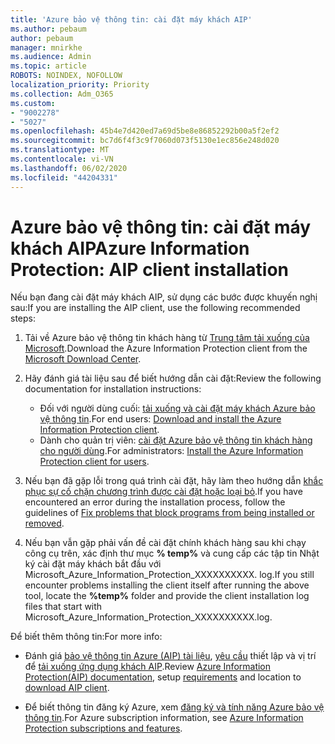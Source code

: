 ```yaml
---
title: 'Azure bảo vệ thông tin: cài đặt máy khách AIP'
ms.author: pebaum
author: pebaum
manager: mnirkhe
ms.audience: Admin
ms.topic: article
ROBOTS: NOINDEX, NOFOLLOW
localization_priority: Priority
ms.collection: Adm_O365
ms.custom:
- "9002278"
- "5027"
ms.openlocfilehash: 45b4e7d420ed7a69d5be8e86852292b00a5f2ef2
ms.sourcegitcommit: bc7d6f4f3c9f7060d073f5130e1ec856e248d020
ms.translationtype: MT
ms.contentlocale: vi-VN
ms.lasthandoff: 06/02/2020
ms.locfileid: "44204331"
---
```

# <a name="azure-information-protection-aip-client-installation"></a><span data-ttu-id="fa908-102">Azure bảo vệ thông tin: cài đặt máy khách AIP</span><span class="sxs-lookup"><span data-stu-id="fa908-102">Azure Information Protection: AIP client installation</span></span>

<span data-ttu-id="fa908-103">Nếu bạn đang cài đặt máy khách AIP, sử dụng các bước được khuyến nghị sau:</span><span class="sxs-lookup"><span data-stu-id="fa908-103">If you are installing the AIP client, use the following recommended steps:</span></span>

1. <span data-ttu-id="fa908-104">Tải về Azure bảo vệ thông tin khách hàng từ [Trung tâm tải xuống của Microsoft](https://www.microsoft.com/download/details.aspx?id=53018).</span><span class="sxs-lookup"><span data-stu-id="fa908-104">Download the Azure Information Protection client from the [Microsoft Download Center](https://www.microsoft.com/download/details.aspx?id=53018).</span></span>

2. <span data-ttu-id="fa908-105">Hãy đánh giá tài liệu sau để biết hướng dẫn cài đặt:</span><span class="sxs-lookup"><span data-stu-id="fa908-105">Review the following documentation for installation instructions:</span></span>

    - <span data-ttu-id="fa908-106">Đối với người dùng cuối: [tải xuống và cài đặt máy khách Azure bảo vệ thông tin](https://docs.microsoft.com/azure/information-protection/rms-client/install-client-app).</span><span class="sxs-lookup"><span data-stu-id="fa908-106">For end users: [Download and install the Azure Information Protection client](https://docs.microsoft.com/azure/information-protection/rms-client/install-client-app).</span></span>
    - <span data-ttu-id="fa908-107">Dành cho quản trị viên: [cài đặt Azure bảo vệ thông tin khách hàng cho người dùng](https://docs.microsoft.com/azure/information-protection/rms-client/client-admin-guide-install).</span><span class="sxs-lookup"><span data-stu-id="fa908-107">For administrators: [Install the Azure Information Protection client for users](https://docs.microsoft.com/azure/information-protection/rms-client/client-admin-guide-install).</span></span>

3. <span data-ttu-id="fa908-108">Nếu bạn đã gặp lỗi trong quá trình cài đặt, hãy làm theo hướng dẫn [khắc phục sự cố chặn chương trình được cài đặt hoặc loại bỏ](https://support.microsoft.com/help/17588/windows-fix-problems-that-block-programs-being-installed-or-removed).</span><span class="sxs-lookup"><span data-stu-id="fa908-108">If you have encountered an error during the installation process, follow the guidelines of [Fix problems that block programs from being installed or removed](https://support.microsoft.com/help/17588/windows-fix-problems-that-block-programs-being-installed-or-removed).</span></span>

4. <span data-ttu-id="fa908-109">Nếu bạn vẫn gặp phải vấn đề cài đặt chính khách hàng sau khi chạy công cụ trên, xác định thư mục **% temp%** và cung cấp các tập tin Nhật ký cài đặt máy khách bắt đầu với Microsoft_Azure_Information_Protection_XXXXXXXXXX. log.</span><span class="sxs-lookup"><span data-stu-id="fa908-109">If you still encounter problems installing the client itself after running the above tool, locate the **%temp%** folder and provide the client installation log files that start with Microsoft_Azure_Information_Protection_XXXXXXXXXX.log.</span></span>

<span data-ttu-id="fa908-110">Để biết thêm thông tin:</span><span class="sxs-lookup"><span data-stu-id="fa908-110">For more info:</span></span>

- <span data-ttu-id="fa908-111">Đánh giá [bảo vệ thông tin Azure (AIP) tài liệu](https://docs.microsoft.com/azure/information-protection/what-is-information-protection), [yêu cầu](https://docs.microsoft.com/azure/information-protection/get-started/requirements) thiết lập và vị trí để [tải xuống ứng dụng khách AIP](https://www.microsoft.com/download/details.aspx?id=53018).</span><span class="sxs-lookup"><span data-stu-id="fa908-111">Review [Azure Information Protection(AIP) documentation](https://docs.microsoft.com/azure/information-protection/what-is-information-protection), setup [requirements](https://docs.microsoft.com/azure/information-protection/get-started/requirements) and location to [download AIP client](https://www.microsoft.com/download/details.aspx?id=53018).</span></span>

- <span data-ttu-id="fa908-112">Để biết thông tin đăng ký Azure, xem [đăng ký và tính năng Azure bảo vệ thông tin](https://azure.microsoft.com/pricing/details/information-protection).</span><span class="sxs-lookup"><span data-stu-id="fa908-112">For Azure subscription information, see [Azure Information Protection subscriptions and features](https://azure.microsoft.com/pricing/details/information-protection).</span></span>
